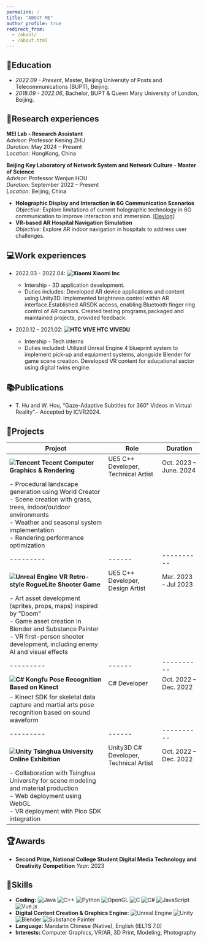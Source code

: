 ```yaml
---
permalink: /
title: "ABOUT ME"
author_profile: true
redirect_from: 
  - /about/
  - /about.html
---
```

## 📕Education  

* *2022.09 - Present*, Master, Beijing University of Posts and Telecommunications (BUPT), Beijing.
* *2018.09 - 2022.06*, Bachelor, BUPT & Queen Mary University of London, Beijing.

## 🔬Research experiences  

**MEI Lab - Research Assistant**  
*Advisor:* Professor Kening ZHU  
*Duration:* May 2024 – Present  
*Location:* HongKong, China  

**Beijing Key Laboratory of Network System and Network Culture - Master of Science**  
*Advisor:* Professor Wenjun HOU  
*Duration:* September 2022 – Present  
*Location:* Beijing, China

- **Holographic Display and Interaction in 6G Communication Scenarios**  
  *Objective:* Explore limitations of current holographic technology in 6G communication to improve interaction and immersion. [[Devlog]](https://www.bilibili.com/video/BV1Bh4y147mp/)
- **VR-based AR Hospital Navigation Simulation**  
  *Objective:* Explore AR indoor navigation in hospitals to address user challenges.

## 💻Work experiences  

* 2022.03 - 2022.04: **![Xiaomi](https://img.shields.io/badge/Xiaomi-%23FF6900.svg?style=for-the-badge&logo=xiaomi&logoColor=white) Xiaomi Inc**

  * Intership - 3D application development.
  * Duties includes: Developed AR device applications and content using Unity3D. Implemented brightness control within AR interface.Established ARSDK access, enabling Bluetooth finger ring control of AR cursors. Created testing programs,packaged and maintained projects, provided feedback.
* 2020.12 - 2021.02: **![HTC VIVE](https://img.shields.io/badge/HTC%20VIVEDU-%230047B3.svg?style=for-the-badge) HTC VIVEDU**

  * Intership - Tech interns
  * Duties included: Utilized Unreal Engine 4 blueprint system to implement pick-up and equipment systems, alongside Blender for game scene creation. Developed VR content for educational sector using digital twins engine.

## 📚Publications  

* T. Hu and W. Hou, “Gaze-Adaptive Subtitles for 360° Videos in Virtual Reality”.- Accepted by ICVR2024.

## 💾Projects  

| Project | Role | Duration |
|---------|------|----------|
| **![Tencent](https://img.shields.io/badge/Tencent-%2312B7F5?style=for-the-badge&logo=tencentqq&logoColor=white) Tecent Computer Graphics & Rendering** | UE5 C++ Developer, Technical Artist | Oct. 2023 – June. 2024 |
| - Procedural landscape generation using World Creator<br>- Scene creation with grass, trees, indoor/outdoor environments<br>- Weather and seasonal system implementation<br>- Rendering performance optimization |
|---------|------|----------|
| **![Unreal Engine](https://img.shields.io/badge/Unreal%20Engine-313131?style=for-the-badge&logo=unreal-engine&logoColor=white) VR Retro-style RogueLite Shooter Game** | UE5 C++ Developer, Design Artist | Mar. 2023 – Jul 2023 |
| - Art asset development (sprites, props, maps) inspired by "Doom"<br>- Game asset creation in Blender and Substance Painter<br>- VR first-person shooter development, including enemy AI and visual effects |
|---------|------|----------|
| **![C#](https://img.shields.io/badge/C%23-239120?style=for-the-badge&logo=c-sharp&logoColor=white) Kongfu Pose Recognition Based on Kinect** | C# Developer | Oct. 2022 – Dec. 2022 |
| - Kinect SDK for skeletal data capture and martial arts pose recognition based on sound waveform |
|---------|------|----------|
| **![Unity](https://img.shields.io/badge/Unity-000000?style=for-the-badge&logo=unity&logoColor=white) Tsinghua University Online Exhibition** | Unity3D C# Developer, Technical Artist | Oct. 2022 – Dec. 2022 |
| - Collaboration with Tsinghua University for scene modeling and material production<br>- Web deployment using WebGL<br>- VR deployment with Pico SDK integration |

## 🏆Awards

- **Second Prize, National College Student Digital Media Technology and Creativity Competition**
  *Year:* 2023


## 🔑Skills  

* **Coding:** ![Java](https://img.shields.io/badge/Java-ED8B00?style=flat&logo=java&logoColor=white) ![C++](https://img.shields.io/badge/C++-00599C?style=flat&logo=c%2B%2B&logoColor=white) ![Python](https://img.shields.io/badge/Python-3776AB?style=flat&logo=python&logoColor=white) ![OpenGL](https://img.shields.io/badge/OpenGL-%23FFFFFF.svg?style=flat&logo=opengl) ![C](https://img.shields.io/badge/C-A8B9CC?style=flat&logo=c&logoColor=white) ![C#](https://img.shields.io/badge/C%23-239120?style=flat&logo=c-sharp&logoColor=white) ![JavaScript](https://img.shields.io/badge/JavaScript-F7DF1E?style=flat&logo=javascript&logoColor=black) ![Vue.js](https://img.shields.io/badge/Vue.js-4FC08D?style=flat&logo=vue.js&logoColor=white)
* **Digital Content Creation & Graphics Engine:** ![Unreal Engine](https://img.shields.io/badge/Unreal%20Engine-313131?style=flat&logo=unreal-engine&logoColor=white) ![Unity](https://img.shields.io/badge/Unity-000000?style=flat&logo=unity&logoColor=white) ![Blender](https://img.shields.io/badge/Blender-F5792A?style=flat&logo=blender&logoColor=white) ![Substance Painter](https://img.shields.io/badge/Substance%20Painter-FF0000?style=flat&logo=adobe&logoColor=white)
* **Language:** Mandarin Chinese (Native), English (IELTS 7.0)
* **Interests:** Computer Graphics, VR/AR, 3D Print, Modeling, Photography

<!-- 📚Publications
============

* T. Hu and W. Hou, “Gaze-Adaptive Subtitles for 360° Videos in Virtual Reality”.- Accepted by ICVR2024.

<ul>{% for post in site.publications reversed %}
{% include archive-single-cv.html %}
{% endfor %}</ul> -->

<!-- Talks
=====

<ul>{% for post in site.talks reversed %}
    {% include archive-single-talk-cv.html  %}
  {% endfor %}</ul>

Teaching
========

<ul>{% for post in site.teaching reversed %}
    {% include archive-single-cv.html %}
  {% endfor %}</ul>

Service and leadership
======================

* Currently signed in to 43 different slack teams
 -->
